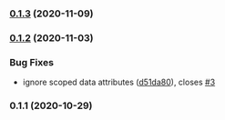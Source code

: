 ### [0.1.3](https://github.com/nuxt-community/html-validator-module/compare/0.1.2...0.1.3) (2020-11-09)

### [0.1.2](https://github.com/nuxt-community/html-validator-module/compare/0.1.1...0.1.2) (2020-11-03)


### Bug Fixes

* ignore scoped data attributes ([d51da80](https://github.com/nuxt-community/html-validator-module/commit/d51da807e44ab521715cfb6c10b27ed23f21bdf9)), closes [#3](https://github.com/nuxt-community/html-validator-module/issues/3)

### 0.1.1 (2020-10-29)

